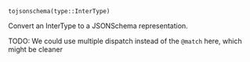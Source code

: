 ```
tojsonschema(type::InterType)
```

Convert an InterType to a JSONSchema representation.

TODO: We could use multiple dispatch instead of the `@match` here, which might be cleaner
